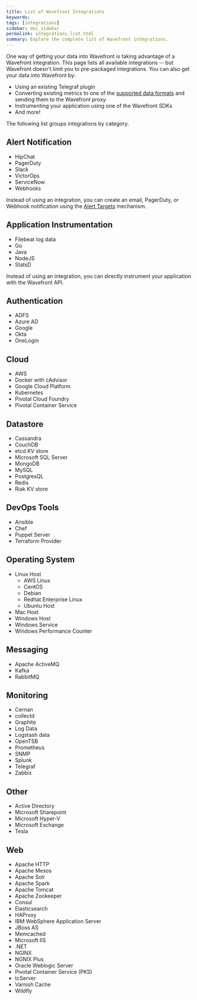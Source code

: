```yaml
---
title: List of Wavefront Integrations
keywords:
tags: [integrations]
sidebar: doc_sidebar
permalink: integrations_list.html
summary: Explore the complete list of Wavefront integrations.
---
```


One way of getting your data into Wavefront is taking advantage of a Wavefront integration. This page lists all available integrations -- but Wavefront doesn't limit you to pre-packaged integrations. You can also get your data into Wavefront by:
* Using an existing Telegraf plugin
* Converting existing metrics to one of the [supported data formats](/proxies.html#supported-data-formats) and sending them to the Wavefront proxy.
* Instrumenting your application using one of the Wavefront SDKs
* And more!

The following list groups integrations by category.
## Alert Notification

* HipChat
* PagerDuty
* Slack
* VictorOps
* ServiceNow
* Webhooks

Instead of using an integration, you can create an email, PagerDuty, or Webhook notification using the [Alert Targets](webhooks_alert_notification.html) mechanism.

## Application Instrumentation

* Filebeat log data
* Go
* Java
* NodeJS
* StatsD

Instead of using an integration, you can directly instrument your application with the Wavefront API.

## Authentication
* ADFS
* Azure AD
* Google
* Okta
* OneLogin

## Cloud
* AWS
* Docker with cAdvisor
* Google Cloud Platform
* Kubernetes
* Pivotal Cloud Foundry
* Pivotal Container Service

## Datastore
* Cassandra
* CouchDB
* etcd KV store
* Microsoft SQL Server
* MongoDB
* MySQL
* PostgresQL
* Redis
* Riak KV store

## DevOps Tools
* Ansible
* Chef
* Puppet Server
* Terraform Provider

## Operating System
* Linux Host
  * AWS Linux
  * CentOS
  * Debian
  * Redhat Enterprise Linux
  * Ubuntu Host
* Mac Host
* Windows Host
* Windows Service
* Windows Performance Counter

## Messaging
* Apache ActiveMQ
* Kafka
* RabbitMQ

## Monitoring
* Cernan
* collectd
* Graphite
* Log Data
* Logstash data
* OpenTSB
* Prometheus
* SNMP
* Splunk
* Telegraf
* Zabbix

## Other
* Active Directory
* Microsoft Sharepoint
* Microsoft Hyper-V
* Microsoft Exchange
* Tesla

## Web
* Apache HTTP
* Apache Mesos
* Apache Solr
* Apache Spark
* Apache Tomcat
* Apache Zookeeper
* Consul
* Elasticsearch
* HAProxy
* IBM WebSphere Application Server
* JBoss AS
* Memcached
* Microsoft IIS
* .NET
* NGINX
* NGNIX Plus
* Oracle Weblogic Server
* Pivotal Container Service (PKS)
* tcServer
* Varnish Cache
* Wildfly
